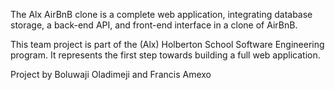 The Alx AirBnB clone is a complete web application, integrating database storage, a back-end API, and front-end interface in a clone of AirBnB.

This team project is part of the (Alx) Holberton School Software Engineering program. It represents the first step towards building a full web application.

Project by Boluwaji Oladimeji and Francis Amexo
